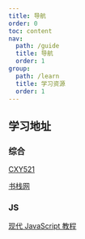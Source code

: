 ```yaml
---
title: 导航
order: 0
toc: content
nav:
  path: /guide
  title: 导航
  order: 1
group:
  path: /learn
  title: 学习资源
  order: 1
---
```


## 学习地址

### 综合

[CXY521](http://www.cxy521.com/index.html)

[书栈网](https://www.bookstack.cn/)

### JS

[现代 JavaScript 教程](https://zh.javascript.info/)
